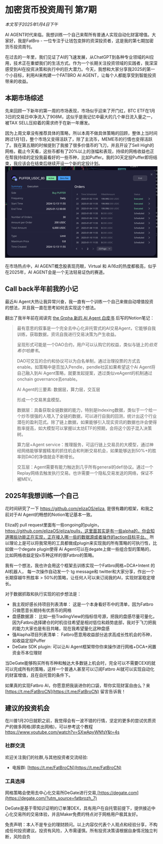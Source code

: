 # 加密货币投资周刊 第7期

_本文写于2025年1月4日下午_

AI AGENT时代来临，我想训练一个自己来帮所有普通人实现自动化财富增值。大家好，我是FatBro - 一位专注于让钱包变胖的资深投资者，这是我的第七期加密货币投资周刊。

在过去的一年里，我们见证了AI的飞速发展，从ChatGPT到各种专业领域的AI应用，技术正在重塑我们的生活方式。作为一个长期关注投资领域的实践者，我深深感受到AI在投资决策和执行中的巨大潜力。今天，我想和大家分享我2025的第一个小目标，利用AI来构建一个FATBRO AI AGENT，让每个人都能享受到智能投资带来的收益。

## 本期市场综述

先来回顾一下新年的第一周的市场表现，市场似乎迎来了开门红，BTC ETF在1月3日的交易日中净流入了908M，这似乎是我记忆中最大的几个单日流入量之一，被TAX SELL压抑着的需求终于在新一年爆发。

因为上周文章没有推荐具体的策略，所以本周不做具体策略的回顾，整体上当时间跨过1月1日，整个市场又变得活跃了，除了主流币，MEME币的行情也变得活跃了。我在第五期的时候提到了我接了很多价值币的飞刀，并且开设了Sell High的网格，截止今天看，这些币都有了20%以上的涨幅和表现，持续的网格收益也正在帮我持续的定投我最看好的一些币种，比如Puffer。我的30天定投Puffer即将结束，我应该会在结束后继续开设一个新的定投计划。
![alt text](image.png)

在市场热点中，AI AGENT概念股表现亮眼，Virtual 和 Ai16z的热度都极高，似乎在2025年，AI AGENT会是一个无法轻易证伪的赛道。

## Call back半年前我的小记
最近Ai Agent大热让我异常兴奋，我一直有一个训练一个自己来做自动增值投资的想法，并且我一直在思考如何去实现这个想法。

翻出了我半年前在阅读完 [the Grpha 新的 AI Agent 白皮书](https://storage.thegraph.com/ai-inference-agent-service.pdf) 后写的Notion笔记：

> 最有意思的叙事是一个完全去中心化非托管式的AI交易Agent，它能够自我训练，获取数据，资讯自我进行交易决策为产生收益。
>
> 呈现形式可能是一个DAO合约，用户可以认购它的权益，类似与链上的*伯克希尔哈撒韦*。
>
> DAO可交互的合约和协议可以为白名单制，通过治理投票的方式去enable。如策略中是否加入Pendle，pendle社区如果希望这个Ai Agent将自己融入到Ai Agent策略，就要发起提案，透过类似veAgent的机制通过onchain governance去enable。
>
> AI Agent的三要素: 数据层，算力层，交互层
>
> 形成一个交易黑盒模型。
>
> 数据层：具备获取全链数据的能力，特别是Indexing数据，类似于一个给一个炒币很强的人喂入了全链的数据，可以进行自我的回测，统计出这个行业潜在的盈利范式。除了链上数据，如果能够引入现实资讯的数据也许会使得胜率提高，如大模型可以掌握以太坊ETF的预期，会将这个因子混入决策树。
>
> 算力层+Agent service：推理服务，可运行链上交易员的大模型，通过神经网络能够掌握精准的抓住机会和判断交易机会，如果能够达到50%+的胜率则DAO的净值就会不断增长。
>
> 交互层：Agent需要有能力触达到几乎所有general的defi协议。通过一个Replay网络去触发执行交易。也许需要一个隐私交易发送的网络，保证不被MEV。

## 2025年我想训练一个自己

花时间研究了一下 https://github.com/elizaOS/eliza, 是很有趣的框架，和我之前对于AI Agent的畅想的Notion笔记基本一致。

Eliza的 pull request里面有一些ongoing的pulgin，https://github.com/elizaOS/eliza/pulls，这里面其实是有一些alpha的，你会知道哪些功能正在实现，正在接入哪一些的数据源或者操作的action目标平台。 
所以理论上是可以将我常用的工具都做成plugin来实现我的所有策略的可执行性，比如做一个degate plugin使得 Ai Agent可以在degate上做一些组合型的策略的，比如网格收益定投x币种这样的很Fatbro的策略。

我有一个想法，我也许会用这个框架去训练实现一个Fatbro网格+DCA+Intent 的AI机器人， 每一次操作自动发一个 tg message和 twitter和大家分享，作出一个长期穿越牛熊胜率 > 50%的策略，让任何人可以来订阅我的AI，实现财富稳定增长。

对于数据抓取和执行实现的初步想法是：

- 我主观好感长持项目列表清单： 这是一个本身看好币中的清单，因为Fatbro只做愿意长期持有优质币的网格
- 盘感数据源： 比如一些TradingView的指标信号源，把我的盘感尽量可量化，因为Fatbro选择建仓的时机往往希望是相对低位和趋势底部，我对于飞刀把我的能力大家也是有目共睹，现在我希望量化这种盘感
- 强Alapha项目列表清单： Fatbro愿意用收益部分追求高成长性机会的币种，如收益定投Puffer
- DeGate SDK plugin: 可以让Ai Agent框架带你你来操作进行网格+DCA+闲置资金币本位理财

当DeGate能够购买所有币种和触达大多数链上机会时，完全可以不需要CEX的就可以完成所有的策略，这样一个普通人甚至可以订阅Fatbro AI就可以实现自动化的财富增值，且在自托管的条件下。

如果真的实现Fatbro AI，你愿意把我装进你的口袋，帮你实现财富自由么？来[https://t.me/FatBroCN](https://t.me/FatBroCN) 留言告诉我！

## 建议的投资机会
在川普1月20日就职之前，我觉得会有一波不错的行情，坚定的更多的尝试优质资产的做多网格(即卖出网格)，可以参考这个教程 https://www.youtube.com/watch?v=SXwApyWNfsY&t=4s


### 社群交流
欢迎关注我们的社群,与其他投资者交流经验:
- 电报群: [https://t.me/FatBroCN](https://t.me/FatBroCN)

### 工具选择
网格策略会使用去中心化交易所DeGate进行交易,[https://degate.com](https://degate.com/?utm_source=fatbrozh_7)

DeGate是基于零知识证明的订单薄DEX，具有用户在自托管前提下，提供接近中心化交易所的交易体验，并且Maker免费的特点对于网格用户极其友好。

免责声明：本人不是专业的理财顾问。以上内容仅代表个人观点和经验分享，不构成任何投资建议。投资有风险，入市需谨慎。所有投资决策请根据自身情况独立判断，风险自负
